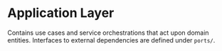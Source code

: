 # Application Layer

Contains use cases and service orchestrations that act upon domain entities. Interfaces to external dependencies are defined under `ports/`.
